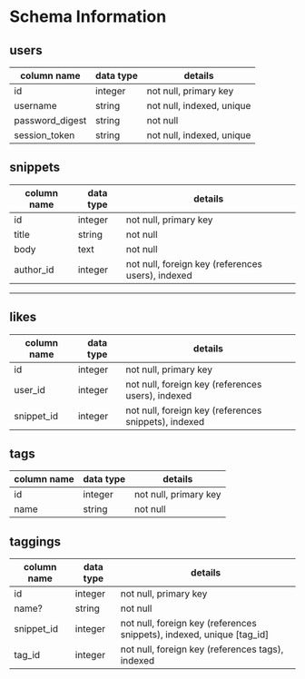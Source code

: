 # Schema Information

## users
column name     | data type | details
----------------|-----------|-----------------------
id              | integer   | not null, primary key
username        | string    | not null, indexed, unique
password_digest | string    | not null
session_token   | string    | not null, indexed, unique

## snippets
column name | data type | details
------------|-----------|-----------------------
id          | integer   | not null, primary key
title       | string    | not null
body        | text      | not null
author_id   | integer   | not null, foreign key (references users), indexed

------------------------------------------------

## likes
column name | data type | details
------------|-----------|-----------------------
id          | integer   | not null, primary key
user_id     | integer   | not null, foreign key (references users), indexed
snippet_id  | integer   | not null, foreign key (references snippets), indexed

## tags
column name | data type | details
------------|-----------|-----------------------
id          | integer   | not null, primary key
name        | string    | not null

## taggings
column name | data type | details
------------|-----------|-----------------------
id          | integer   | not null, primary key
name?       | string    | not null
snippet_id  | integer   | not null, foreign key (references snippets), indexed, unique [tag_id]
tag_id      | integer   | not null, foreign key (references tags), indexed
